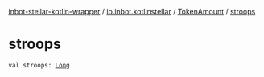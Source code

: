 [inbot-stellar-kotlin-wrapper](../../index.md) / [io.inbot.kotlinstellar](../index.md) / [TokenAmount](index.md) / [stroops](./stroops.md)

# stroops

`val stroops: `[`Long`](https://kotlinlang.org/api/latest/jvm/stdlib/kotlin/-long/index.html)